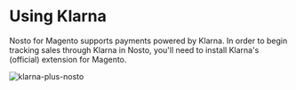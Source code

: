 # Using Klarna

Nosto for Magento supports payments powered by Klarna. In order to begin tracking sales through Klarna in Nosto, you'll need to install Klarna's \(official\) extension for Magento.

![klarna-plus-nosto](https://user-images.githubusercontent.com/327432/31941590-0b2a00d0-b8cb-11e7-937b-d7db7fa79a45.png)


